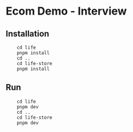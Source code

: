 # Ecom Demo - Interview

## Installation

```
    cd life
    pnpm install
    cd ..
    cd life-store
    pnpm install
```

## Run

```
    cd life
    pnpm dev
    cd ..
    cd life-store
    pnpm dev
```
